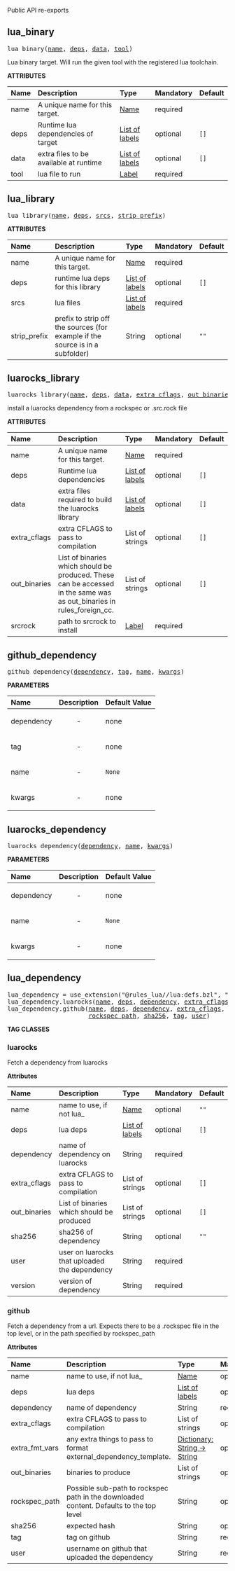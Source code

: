 <!-- Generated with Stardoc: http://skydoc.bazel.build -->

Public API re-exports

<a id="lua_binary"></a>

## lua_binary

<pre>
lua_binary(<a href="#lua_binary-name">name</a>, <a href="#lua_binary-deps">deps</a>, <a href="#lua_binary-data">data</a>, <a href="#lua_binary-tool">tool</a>)
</pre>

Lua binary target. Will run the given tool with the registered lua toolchain.

**ATTRIBUTES**


| Name  | Description | Type | Mandatory | Default |
| :------------- | :------------- | :------------- | :------------- | :------------- |
| <a id="lua_binary-name"></a>name |  A unique name for this target.   | <a href="https://bazel.build/concepts/labels#target-names">Name</a> | required |  |
| <a id="lua_binary-deps"></a>deps |  Runtime lua dependencies of target   | <a href="https://bazel.build/concepts/labels">List of labels</a> | optional |  `[]`  |
| <a id="lua_binary-data"></a>data |  extra files to be available at runtime   | <a href="https://bazel.build/concepts/labels">List of labels</a> | optional |  `[]`  |
| <a id="lua_binary-tool"></a>tool |  lua file to run   | <a href="https://bazel.build/concepts/labels">Label</a> | required |  |


<a id="lua_library"></a>

## lua_library

<pre>
lua_library(<a href="#lua_library-name">name</a>, <a href="#lua_library-deps">deps</a>, <a href="#lua_library-srcs">srcs</a>, <a href="#lua_library-strip_prefix">strip_prefix</a>)
</pre>



**ATTRIBUTES**


| Name  | Description | Type | Mandatory | Default |
| :------------- | :------------- | :------------- | :------------- | :------------- |
| <a id="lua_library-name"></a>name |  A unique name for this target.   | <a href="https://bazel.build/concepts/labels#target-names">Name</a> | required |  |
| <a id="lua_library-deps"></a>deps |  runtime lua deps for this library   | <a href="https://bazel.build/concepts/labels">List of labels</a> | optional |  `[]`  |
| <a id="lua_library-srcs"></a>srcs |  lua files   | <a href="https://bazel.build/concepts/labels">List of labels</a> | required |  |
| <a id="lua_library-strip_prefix"></a>strip_prefix |  prefix to strip off the sources (for example if the source is in a subfolder)   | String | optional |  `""`  |


<a id="luarocks_library"></a>

## luarocks_library

<pre>
luarocks_library(<a href="#luarocks_library-name">name</a>, <a href="#luarocks_library-deps">deps</a>, <a href="#luarocks_library-data">data</a>, <a href="#luarocks_library-extra_cflags">extra_cflags</a>, <a href="#luarocks_library-out_binaries">out_binaries</a>, <a href="#luarocks_library-srcrock">srcrock</a>)
</pre>

install a luarocks dependency from a rockspec or .src.rock file

**ATTRIBUTES**


| Name  | Description | Type | Mandatory | Default |
| :------------- | :------------- | :------------- | :------------- | :------------- |
| <a id="luarocks_library-name"></a>name |  A unique name for this target.   | <a href="https://bazel.build/concepts/labels#target-names">Name</a> | required |  |
| <a id="luarocks_library-deps"></a>deps |  Runtime lua dependencies   | <a href="https://bazel.build/concepts/labels">List of labels</a> | optional |  `[]`  |
| <a id="luarocks_library-data"></a>data |  extra files required to build the luarocks library   | <a href="https://bazel.build/concepts/labels">List of labels</a> | optional |  `[]`  |
| <a id="luarocks_library-extra_cflags"></a>extra_cflags |  extra CFLAGS to pass to compilation   | List of strings | optional |  `[]`  |
| <a id="luarocks_library-out_binaries"></a>out_binaries |  List of binaries which should be produced. These can be accessed in the same was as out_binaries in rules_foreign_cc.   | List of strings | optional |  `[]`  |
| <a id="luarocks_library-srcrock"></a>srcrock |  path to srcrock to install   | <a href="https://bazel.build/concepts/labels">Label</a> | required |  |


<a id="github_dependency"></a>

## github_dependency

<pre>
github_dependency(<a href="#github_dependency-dependency">dependency</a>, <a href="#github_dependency-tag">tag</a>, <a href="#github_dependency-name">name</a>, <a href="#github_dependency-kwargs">kwargs</a>)
</pre>



**PARAMETERS**


| Name  | Description | Default Value |
| :------------- | :------------- | :------------- |
| <a id="github_dependency-dependency"></a>dependency |  <p align="center"> - </p>   |  none |
| <a id="github_dependency-tag"></a>tag |  <p align="center"> - </p>   |  none |
| <a id="github_dependency-name"></a>name |  <p align="center"> - </p>   |  `None` |
| <a id="github_dependency-kwargs"></a>kwargs |  <p align="center"> - </p>   |  none |


<a id="luarocks_dependency"></a>

## luarocks_dependency

<pre>
luarocks_dependency(<a href="#luarocks_dependency-dependency">dependency</a>, <a href="#luarocks_dependency-name">name</a>, <a href="#luarocks_dependency-kwargs">kwargs</a>)
</pre>



**PARAMETERS**


| Name  | Description | Default Value |
| :------------- | :------------- | :------------- |
| <a id="luarocks_dependency-dependency"></a>dependency |  <p align="center"> - </p>   |  none |
| <a id="luarocks_dependency-name"></a>name |  <p align="center"> - </p>   |  `None` |
| <a id="luarocks_dependency-kwargs"></a>kwargs |  <p align="center"> - </p>   |  none |


<a id="lua_dependency"></a>

## lua_dependency

<pre>
lua_dependency = use_extension("@rules_lua//lua:defs.bzl", "lua_dependency")
lua_dependency.luarocks(<a href="#lua_dependency.luarocks-name">name</a>, <a href="#lua_dependency.luarocks-deps">deps</a>, <a href="#lua_dependency.luarocks-dependency">dependency</a>, <a href="#lua_dependency.luarocks-extra_cflags">extra_cflags</a>, <a href="#lua_dependency.luarocks-out_binaries">out_binaries</a>, <a href="#lua_dependency.luarocks-sha256">sha256</a>, <a href="#lua_dependency.luarocks-user">user</a>, <a href="#lua_dependency.luarocks-version">version</a>)
lua_dependency.github(<a href="#lua_dependency.github-name">name</a>, <a href="#lua_dependency.github-deps">deps</a>, <a href="#lua_dependency.github-dependency">dependency</a>, <a href="#lua_dependency.github-extra_cflags">extra_cflags</a>, <a href="#lua_dependency.github-extra_fmt_vars">extra_fmt_vars</a>, <a href="#lua_dependency.github-out_binaries">out_binaries</a>,
                      <a href="#lua_dependency.github-rockspec_path">rockspec_path</a>, <a href="#lua_dependency.github-sha256">sha256</a>, <a href="#lua_dependency.github-tag">tag</a>, <a href="#lua_dependency.github-user">user</a>)
</pre>


**TAG CLASSES**

<a id="lua_dependency.luarocks"></a>

### luarocks

Fetch a dependency from luarocks

**Attributes**

| Name  | Description | Type | Mandatory | Default |
| :------------- | :------------- | :------------- | :------------- | :------------- |
| <a id="lua_dependency.luarocks-name"></a>name |  name to use, if not lua_<dependency>   | <a href="https://bazel.build/concepts/labels#target-names">Name</a> | optional |  `""`  |
| <a id="lua_dependency.luarocks-deps"></a>deps |  lua deps   | <a href="https://bazel.build/concepts/labels">List of labels</a> | optional |  `[]`  |
| <a id="lua_dependency.luarocks-dependency"></a>dependency |  name of dependency on luarocks   | String | required |  |
| <a id="lua_dependency.luarocks-extra_cflags"></a>extra_cflags |  extra CFLAGS to pass to compilation   | List of strings | optional |  `[]`  |
| <a id="lua_dependency.luarocks-out_binaries"></a>out_binaries |  List of binaries which should be produced   | List of strings | optional |  `[]`  |
| <a id="lua_dependency.luarocks-sha256"></a>sha256 |  sha256 of dependency   | String | optional |  `""`  |
| <a id="lua_dependency.luarocks-user"></a>user |  user on luarocks that uploaded the dependency   | String | required |  |
| <a id="lua_dependency.luarocks-version"></a>version |  version of dependency   | String | required |  |

<a id="lua_dependency.github"></a>

### github

Fetch a dependency from a url. Expects there to be a .rockspec file in the top level, or in the path specified by rockspec_path

**Attributes**

| Name  | Description | Type | Mandatory | Default |
| :------------- | :------------- | :------------- | :------------- | :------------- |
| <a id="lua_dependency.github-name"></a>name |  name to use, if not lua_<dependency>   | <a href="https://bazel.build/concepts/labels#target-names">Name</a> | optional |  `""`  |
| <a id="lua_dependency.github-deps"></a>deps |  lua deps   | <a href="https://bazel.build/concepts/labels">List of labels</a> | optional |  `[]`  |
| <a id="lua_dependency.github-dependency"></a>dependency |  name of dependency   | String | required |  |
| <a id="lua_dependency.github-extra_cflags"></a>extra_cflags |  extra CFLAGS to pass to compilation   | List of strings | optional |  `[]`  |
| <a id="lua_dependency.github-extra_fmt_vars"></a>extra_fmt_vars |  any extra things to pass to format external_dependency_template.   | <a href="https://bazel.build/rules/lib/dict">Dictionary: String -> String</a> | optional |  `{}`  |
| <a id="lua_dependency.github-out_binaries"></a>out_binaries |  binaries to produce   | List of strings | optional |  `[]`  |
| <a id="lua_dependency.github-rockspec_path"></a>rockspec_path |  Possible sub-path to rockspec path in the downloaded content. Defaults to the top level   | String | optional |  `""`  |
| <a id="lua_dependency.github-sha256"></a>sha256 |  expected hash   | String | optional |  `""`  |
| <a id="lua_dependency.github-tag"></a>tag |  tag on github   | String | required |  |
| <a id="lua_dependency.github-user"></a>user |  username on github that uploaded the dependency   | String | required |  |


